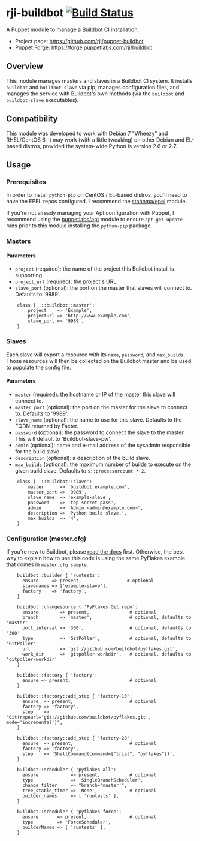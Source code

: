 # rji-buildbot [![Build Status](https://travis-ci.org/rji/puppet-buildbot.svg?branch=master)](https://travis-ci.org/rji/puppet-buildbot)
A Puppet module to manage a [Buildbot][1] CI installation.

  * Project page: <https://github.com/rji/puppet-buildbot>
  * Puppet Forge: <https://forge.puppetlabs.com/rji/buildbot>

## Overview
This module manages masters and slaves in a Buildbot CI system. It installs
`buildbot` and `buildbot-slave` via pip, manages configuration files, and
manages the service with Buildbot's own methods (via the `buildbot` and
`buildbot-slave` executables).

## Compatibility
This module was developed to work with Debian 7 "Wheezy" and RHEL/CentOS 6.
It may work (with a little tweaking) on other Debian and EL-based distros,
provided the system-wide Python is version 2.6 or 2.7.

## Usage
### Prerequisites
In order to install `python-pip` on CentOS / EL-based distros, you'll need to
have the EPEL repos configured. I recommend the [stahnma/epel][2] module.

If you're not already managing your Apt configuration with Puppet, I recommend
using the [puppetlabs/apt][3] module to ensure `apt-get update` runs prior
to this module installing the `python-pip` package.

### Masters
#### Parameters
  * `project` (required): the name of the project this Buildbot install is
  supporting.
  * `project_url` (required): the project's URL.
  * `slave_port` (optional): the port on the master that slaves will connect
  to. Defaults to '9989'.

```puppet
    class { '::buildbot::master':
        project    => 'Example',
        projecturl => 'http://www.example.com',
        slave_port => '9989',
    }
```

### Slaves
Each slave will export a resource with its `name`, `password`, and `max_builds`.
Those resources will then be collected on the Buildbot master and be used to
populate the config file.

#### Parameters
  * `master` (required): the hostname or IP of the master this slave will
  connect to.
  * `master_port` (optional): the port on the master for the slave to connect
  to. Defaults to '9989'.
  * `slave_name` (optional): the name to use for this slave. Defaults to the
  FQDN returned by Facter.
  * `password` (optional): the password to connect the slave to the
  master. This will default to 'Buildbot-slave-pw'.
  * `admin` (optional): name and e-mail address of the sysadmin responsible
  for the build slave.
  * `description` (optional): a description of the build slave.
  * `max_builds` (optional): the maximum number of builds to execute on the
  given build slave. Defaults to `$::processorcount * 2`.

```puppet
    class { '::buildbot::slave':
        master      => 'buildbot.example.com',
        master_port => '9989',
        slave_name  => 'example-slave',
        password    => 'top-secret-pass',
        admin       => 'Admin <admin@example.com>',
        description => 'Python build slave.',
        max_builds  => '4',
    }
```

### Configuration (master.cfg)
If you're new to Buildbot, please [read the docs][4] first. Otherwise, the best
way to explain how to use this code is using the same PyFlakes example that
comes in `master.cfg.sample`.

```puppet
    buildbot::builder { 'runtests':
      ensure     => present,                 # optional
      slavenames => ['example-slave'],
      factory    => 'factory',
    }

    buildbot::changesource { 'PyFlakes Git repo':
      ensure        => present,               # optional
      branch        => 'master',              # optional, defaults to 'master'
      poll_interval => '300',                 # optional, defaults to '300'
      type          => 'GitPoller',           # optional, defaults to 'GitPoller'
      url           => 'git://github.com/buildbot/pyflakes.git',
      work_dir      => 'gitpoller-workdir',   # optional, defaults to 'gitpoller-workdir'
    }

    buildbot::factory { 'factory':
      ensure => present,                      # optional
    }

    buildbot::factory::add_step { 'factory-10':
      ensure  => present,                     # optional
      factory => 'factory',
      step    => "Git(repourl='git://github.com/buildbot/pyflakes.git', mode='incremental')",
    }

    buildbot::factory::add_step { 'factory-20':
      ensure  => present,                     # optional
      factory => 'factory',
      step    => 'ShellCommand(command=["trial", "pyflakes"])',
    }

    buildbot::scheduler { 'pyflakes-all':
      ensure            => present,           # optional
      type              => 'SingleBranchScheduler',
      change_filter     => "branch='master'",
      tree_stable_timer => 'None',            # optional
      builder_names     => [ 'runtests' ],
    }

    buildbot::scheduler { 'pyflakes-force':
      ensure       => present,                # optional
      type         => 'ForceScheduler',
      builderNames => [ 'runtests' ],
    }
```

<!-- reference links -->
[1]: http://buildbot.net
[2]: https://forge.puppetlabs.com/stahnma/epel
[3]: https://forge.puppetlabs.com/puppetlabs/apt
[4]: http://docs.buildbot.net/current/tutorial/


